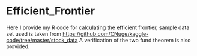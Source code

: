 # Efficient_Frontier
Here I provide my R code for calculating the efficient frontier, sample data set used is taken from https://github.com/CNuge/kaggle-code/tree/master/stock_data
A verification of the two fund theorem is also provided.
